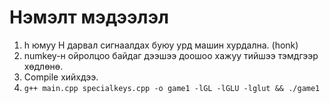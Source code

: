 # Нэмэлт мэдээлэл

1. h юмуу H дарвал сигнаалдах буюу урд машин хурдална. (honk)
2. numkey-н ойролцоо байдаг дээшээ доошоо хажуу тийшээ тэмдгээр хөдлөнө.
3. Compile хийхдээ.
4. 
   ```g++ main.cpp specialkeys.cpp -o game1 -lGL -lGLU -lglut && ./game1```